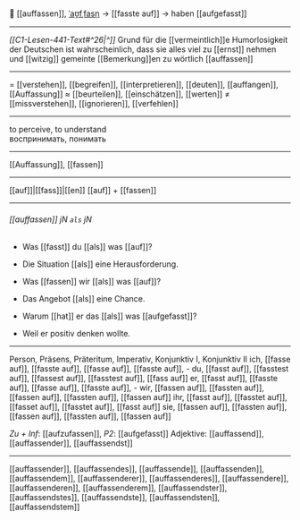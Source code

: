 🧠 [[auffassen]], [ˈaʊ̯fˌfasn̩](https://youglish.com/pronounce/auffassen/german) → [[fasste auf]] → haben [[aufgefasst]]

---
*[[C1-Lesen-441-Text#^26|^]]* Grund für die [[vermeintlich]]e Humorlosigkeit der Deutschen ist wahrscheinlich, dass sie alles viel zu [[ernst]] nehmen und [[witzig]] gemeinte [[Bemerkung]]en zu wörtlich [[auffassen]]


---
= [[verstehen]], [[begreifen]], [[interpretieren]], [[deuten]], [[auffangen]], [[Auffassung]]
≈ [[beurteilen]], [[einschätzen]], [[werten]]
≠ [[missverstehen]], [[ignorieren]], [[verfehlen]]

---
to perceive, to understand  
воспринимать, понимать

---
[[Auffassung]], [[fassen]]

---
[[auf]]|[[fass]]|[[en]]
[[auf]] + [[fassen]]


---
###### [[auffassen]] jN `als` jN
- Was [[fasst]] du [[als]] was [[auf]]?
- Die Situation [[als]] eine Herausforderung.

- Was [[fassen]] wir [[als]] was [[auf]]?
- Das Angebot [[als]] eine Chance.

- Warum [[hat]] er das [[als]] was [[aufgefasst]]?
- Weil er positiv denken wollte.

---
Person, Präsens, Präteritum, Imperativ, Konjunktiv I, Konjunktiv II
ich, [[fasse auf]], [[fasste auf]], [[fasse auf]], [[fasste auf]], -
du, [[fasst auf]], [[fasstest auf]], [[fassest auf]], [[fasstest auf]], [[fass auf]]
er, [[fasst auf]], [[fasste auf]], [[fasse auf]], [[fasste auf]], -
wir, [[fassen auf]], [[fassten auf]], [[fassen auf]], [[fassten auf]], [[fassen auf]]
ihr, [[fasst auf]], [[fasstet auf]], [[fasset auf]], [[fasstet auf]], [[fasst auf]]
sie, [[fassen auf]], [[fassten auf]], [[fassen auf]], [[fassten auf]], [[fassen auf]]

*Zu + Inf*: [[aufzufassen]], *P2*: [[aufgefasst]]
Adjektive: [[auffassend]], [[auffassender]], [[auffassendst]]

---
[[auffassender]], [[auffassendes]], [[auffassende]], [[auffassenden]], [[auffassendem]], [[auffassenderer]], [[auffassenderes]], [[auffassendere]], [[auffassenderen]], [[auffassenderem]], [[auffassendster]], [[auffassendstes]], [[auffassendste]], [[auffassendsten]], [[auffassendstem]]